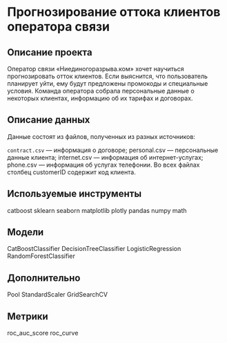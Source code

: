 # Прогнозирование оттока клиентов оператора связи
## Описание проекта
Оператор связи «Ниединогоразрыва.ком» хочет научиться прогнозировать отток клиентов. Если выяснится, что пользователь планирует уйти, ему будут предложены промокоды и специальные условия. Команда оператора собрала персональные данные о некоторых клиентах, информацию об их тарифах и договорах.

## Описание данных
Данные состоят из файлов, полученных из разных источников:

`contract.csv` — информация о договоре;
personal.csv — персональные данные клиента;
internet.csv — информация об интернет-услугах;
phone.csv — информация об услугах телефонии.
Во всех файлах столбец customerID содержит код клиента.

## Используемые инструменты
catboost sklearn seaborn matplotlib plotly pandas numpy math

## Модели
CatBoostClassifier DecisionTreeClassifier LogisticRegression RandomForestClassifier

## Дополнительно
Pool StandardScaler GridSearchCV

## Метрики
roc_auc_score roc_curve
